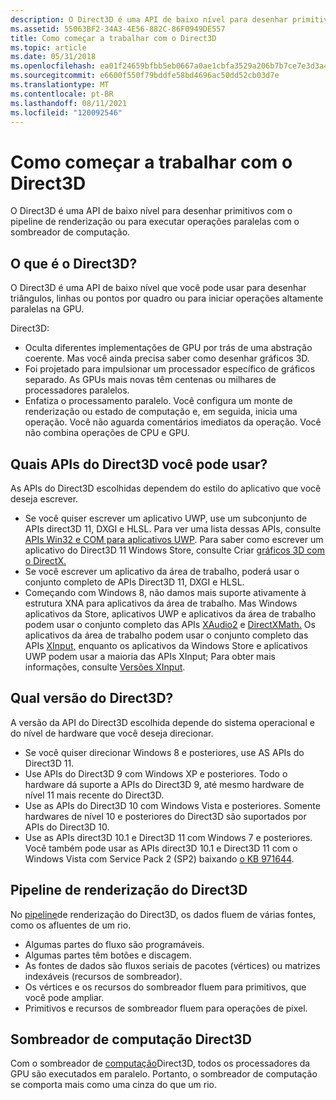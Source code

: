 ```yaml
---
description: O Direct3D é uma API de baixo nível para desenhar primitivos com o pipeline de renderização ou executar operações paralelas com o sombreador de computação.
ms.assetid: 55063BF2-34A3-4E56-882C-86F0949DE557
title: Como começar a trabalhar com o Direct3D
ms.topic: article
ms.date: 05/31/2018
ms.openlocfilehash: ea01f24659bfbb5eb0667a0ae1cbfa3529a206b7b7ce7e3d3a4388e71fabd571
ms.sourcegitcommit: e6600f550f79bddfe58bd4696ac50dd52cb03d7e
ms.translationtype: MT
ms.contentlocale: pt-BR
ms.lasthandoff: 08/11/2021
ms.locfileid: "120092546"
---
```

# <a name="getting-started-with-direct3d"></a>Como começar a trabalhar com o Direct3D

O Direct3D é uma API de baixo nível para desenhar primitivos com o pipeline de renderização ou para executar operações paralelas com o sombreador de computação.

## <a name="what-is-direct3d"></a>O que é o Direct3D?

O Direct3D é uma API de baixo nível que você pode usar para desenhar triângulos, linhas ou pontos por quadro ou para iniciar operações altamente paralelas na GPU.

Direct3D:

-   Oculta diferentes implementações de GPU por trás de uma abstração coerente. Mas você ainda precisa saber como desenhar gráficos 3D.
-   Foi projetado para impulsionar um processador específico de gráficos separado. As GPUs mais novas têm centenas ou milhares de processadores paralelos.
-   Enfatiza o processamento paralelo. Você configura um monte de renderização ou estado de computação e, em seguida, inicia uma operação. Você não aguarda comentários imediatos da operação. Você não combina operações de CPU e GPU.

## <a name="which-direct3d-apis-can-you-use"></a>Quais APIs do Direct3D você pode usar?

As APIs do Direct3D escolhidas dependem do estilo do aplicativo que você deseja escrever.

-   Se você quiser escrever um aplicativo UWP, use um subconjunto de APIs direct3D 11, DXGI e HLSL. Para ver uma lista dessas APIs, consulte [APIs Win32 e COM para aplicativos UWP](/uwp/win32-and-com/win32-and-com-for-uwp-apps). Para saber como escrever um aplicativo do Direct3D 11 Windows Store, consulte Criar [gráficos 3D com o DirectX.](/previous-versions/windows/apps/hh465137(v=win.10))
-   Se você escrever um aplicativo da área de trabalho, poderá usar o conjunto completo de APIs Direct3D 11, DXGI e HLSL.
-   Começando com Windows 8, não damos mais suporte ativamente à estrutura XNA para aplicativos da área de trabalho. Mas Windows aplicativos da Store, aplicativos UWP e aplicativos da área de trabalho podem usar o conjunto completo das APIs [XAudio2](/windows/desktop/xaudio2/xaudio2-apis-portal) e [DirectXMath.](/windows/desktop/dxmath/directxmath-portal) Os aplicativos da área de trabalho podem usar o conjunto completo das APIs [XInput,](/windows/desktop/xinput/xinput-game-controller-apis-portal) enquanto os aplicativos da Windows Store e aplicativos UWP podem usar a maioria das APIs XInput; Para obter mais informações, consulte [Versões XInput](/windows/desktop/xinput/xinput-versions).

## <a name="which-direct3d-version"></a>Qual versão do Direct3D?

A versão da API do Direct3D escolhida depende do sistema operacional e do nível de hardware que você deseja direcionar.

-   Se você quiser direcionar Windows 8 e posteriores, use AS APIs do Direct3D 11.
-   Use APIs do Direct3D 9 com Windows XP e posteriores. Todo o hardware dá suporte a APIs do Direct3D 9, até mesmo hardware de nível 11 mais recente do Direct3D.
-   Use as APIs do Direct3D 10 com Windows Vista e posteriores. Somente hardwares de nível 10 e posteriores do Direct3D são suportados por APIs do Direct3D 10.
-   Use as APIs direct3D 10.1 e Direct3D 11 com Windows 7 e posteriores. Você também pode usar as APIs direct3D 10.1 e Direct3D 11 com o Windows Vista com Service Pack 2 (SP2) baixando [o KB 971644](https://support.microsoft.com/kb/971644).

## <a name="direct3d-rendering-pipeline"></a>Pipeline de renderização do Direct3D

No [pipeline](./direct3d11/overviews-direct3d-11-graphics-pipeline.md)de renderização do Direct3D, os dados fluem de várias fontes, como os afluentes de um rio.

-   Algumas partes do fluxo são programáveis.
-   Algumas partes têm botões e discagem.
-   As fontes de dados são fluxos seriais de pacotes (vértices) ou matrizes indexáveis (recursos de sombreador).
-   Os vértices e os recursos do sombreador fluem para primitivos, que você pode ampliar.
-   Primitivos e recursos de sombreador fluem para operações de pixel.

## <a name="direct3d-compute-shader"></a>Sombreador de computação Direct3D

Com o sombreador de [computação](./direct3d11/direct3d-11-advanced-stages-compute-shader.md)Direct3D, todos os processadores da GPU são executados em paralelo. Portanto, o sombreador de computação se comporta mais como uma cinza do que um rio.
